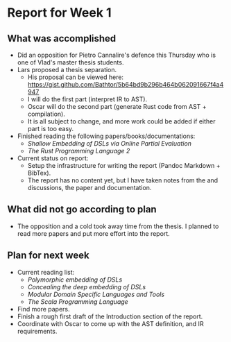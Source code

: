 # Report for Week 1

## What was accomplished

* Did an opposition for Pietro Cannalire's defence this Thursday who is one of Vlad's master thesis students.
* Lars proposed a thesis separation.
  * His proposal can be viewed here: https://gist.github.com/Bathtor/5b64bd9b296b464b062091667f4a4947
  * I will do the first part (interpret IR to AST).
  * Oscar will do the second part (generate Rust code from AST + compilation).
  * It is all subject to change, and more work could be added if either part is too easy.
* Finished reading the following papers/books/documentations:
  * *Shallow Embedding of DSLs via Online Partial Evaluation*
  * *The Rust Programming Language 2*
* Current status on report:
  * Setup the infrastructure for writing the report (Pandoc Markdown + BibTex).
  * The report has no content yet, but I have taken notes from the and discussions, the paper and documentation.

## What did not go according to plan

* The opposition and a cold took away time from the thesis. I planned to read more papers and put more effort into the report.

## Plan for next week

* Current reading list:
  * *Polymorphic embedding of DSLs*
  * *Concealing the deep embedding of DSLs*
  * *Modular Domain Specific Languages and Tools*
  * *The Scala Programming Language*
* Find more papers.
* Finish a rough first draft of the Introduction section of the report.
* Coordinate with Oscar to come up with the AST definition, and IR requirements.
